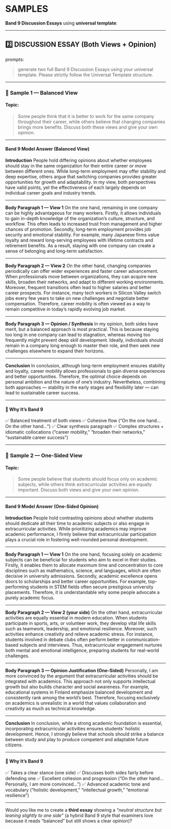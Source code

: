# SAMPLES
**Band 9 Discussion Essays** using **universal template**:  

---

## 2️⃣ DISCUSSION ESSAY (Both Views + Opinion)

prompts:
> generate two full Band 9 Discussion Essays using your universal template. Please strictly follow the Universal Template structure.

---

### 🧩 **Sample 1 — Balanced View**

#### **Topic:**

> Some people think that it is better to work for the same company throughout their career, while others believe that changing companies brings more benefits.
> Discuss both these views and give your own opinion.

---

#### **Band 9 Model Answer (Balanced View)**

**Introduction**
People hold differing opinions about whether employees should stay in the same organization for their entire career or move between different ones.
While long-term employment may offer stability and deep expertise, others argue that switching companies provides greater opportunities for growth and adaptability.
In my view, both perspectives have valid points, yet the effectiveness of each largely depends on individual career goals and industry trends.

---

**Body Paragraph 1 — View 1**
On the one hand, remaining in one company can be highly advantageous for many workers.
Firstly, it allows individuals to gain in-depth knowledge of the organization’s culture, structure, and workflow. This often leads to increased trust from management and higher chances of promotion.
Secondly, long-term employment provides job security and emotional stability. For example, many Japanese firms value loyalty and reward long-serving employees with lifetime contracts and retirement benefits.
As a result, staying with one company can create a sense of belonging and long-term satisfaction.

---

**Body Paragraph 2 — View 2**
On the other hand, changing companies periodically can offer wider experiences and faster career advancement.
When professionals move between organizations, they can acquire new skills, broaden their networks, and adapt to different working environments.
Moreover, frequent transitions often lead to higher salaries and better career prospects. For instance, many tech workers in Silicon Valley switch jobs every few years to take on new challenges and negotiate better compensation.
Therefore, career mobility is often viewed as a way to remain competitive in today’s rapidly evolving job market.

---

**Body Paragraph 3 — Opinion / Synthesis**
In my opinion, both sides have merit, but a balanced approach is most practical.
This is because staying too long in one company can lead to stagnation, whereas moving too frequently might prevent deep skill development.
Ideally, individuals should remain in a company long enough to master their role, and then seek new challenges elsewhere to expand their horizons.

---

**Conclusion**
In conclusion, although long-term employment ensures stability and loyalty, career mobility allows professionals to gain diverse experiences and better opportunities.
Therefore, the optimal choice depends on personal ambition and the nature of one’s industry.
Nevertheless, combining both approaches — stability in the early stages and flexibility later — can lead to sustainable career success.

---

#### 💯 Why It’s Band 9

✅ Balanced treatment of both views
✅ Cohesive flow (“On the one hand… On the other hand…”)
✅ Clear synthesis paragraph
✅ Complex structures + idiomatic collocations (“career mobility,” “broaden their networks,” “sustainable career success”)

---

### 🧩 **Sample 2 — One-Sided View**

#### **Topic:**

> Some people believe that students should focus only on academic subjects, while others think extracurricular activities are equally important.
> Discuss both views and give your own opinion.

---

#### **Band 9 Model Answer (One-Sided Opinion)**

**Introduction**
People hold contrasting opinions about whether students should dedicate all their time to academic subjects or also engage in extracurricular activities.
While prioritizing academics may improve academic performance, I firmly believe that extracurricular participation plays a crucial role in fostering well-rounded personal development.

---

**Body Paragraph 1 — View 1**
On the one hand, focusing solely on academic subjects can be beneficial for students who aim to excel in their studies.
Firstly, it enables them to allocate maximum time and concentration to core disciplines such as mathematics, science, and languages, which are often decisive in university admissions.
Secondly, academic excellence opens doors to scholarships and better career opportunities. For example, top-performing students in STEM fields often secure prestigious university placements.
Therefore, it is understandable why some people advocate a purely academic focus.

---

**Body Paragraph 2 — View 2 (your side)**
On the other hand, extracurricular activities are equally essential in modern education.
When students participate in sports, arts, or volunteer work, they develop vital life skills such as teamwork, leadership, and emotional resilience.
Moreover, such activities enhance creativity and relieve academic stress. For instance, students involved in debate clubs often perform better in communication-based subjects and interviews.
Thus, extracurricular engagement nurtures both mental and emotional intelligence, preparing students for real-world challenges.

---

**Body Paragraph 3 — Opinion Justification (One-Sided)**
Personally, I am more convinced by the argument that extracurricular activities should be integrated with academics.
This approach not only supports intellectual growth but also builds character and social awareness.
For example, educational systems in Finland emphasize balanced development and consistently rank among the world’s best.
Therefore, focusing exclusively on academics is unrealistic in a world that values collaboration and creativity as much as technical knowledge.

---

**Conclusion**
In conclusion, while a strong academic foundation is essential, incorporating extracurricular activities ensures students’ holistic development.
Hence, I strongly believe that schools should strike a balance between study and play to produce competent and adaptable future citizens.

---

#### 💯 Why It’s Band 9

✅ Takes a clear stance (one side)
✅ Discusses both sides fairly before defending one
✅ Excellent cohesion and progression (“On the other hand… Personally, I am more convinced…”)
✅ Advanced academic tone and vocabulary (“holistic development,” “intellectual growth,” “emotional resilience”)

---

Would you like me to create a **third essay** showing a *“neutral structure but leaning slightly to one side”* (a hybrid Band 9 style that examiners love because it reads “balanced” but still shows a clear opinion)?
